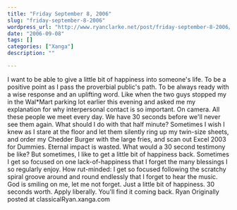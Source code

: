 ```yaml
---
title: "Friday September 8, 2006"
slug: "friday-september-8-2006"
wordpress_url: "http://www.ryanclarke.net/post/friday-september-8-2006/"
date: "2006-09-08"
tags: []
categories: ["Xanga"]
description: ""

---
```


I want to be able to give a little bit of happiness into someone's life. To be a positive point as I pass the proverbial public's path. To be always ready with a wise response and an uplifting word. Like when the two guys stopped my in the Wal\*Mart parking lot earlier this evening and asked me my explanation for why interpersonal contact is so important. On camera. All these people we meet every day. We have 30 seconds before we'll never see them again. What should I do with that half minute? Sometimes I wish I knew as I stare at the floor and let them silently ring up my twin-size sheets, and order my Chedder Burger with the large fries, and scan out Excel 2003 for Dummies. Eternal impact is wasted. What would a 30 second testimony be like?
But sometimes, I like to get a little bit of happiness back. Sometimes I get so focused on one lack-of-happiness that I forget the many blessings I so regularly enjoy. How rut-minded: I get so focused following the scratchy spiral groove around and round endlessly that I forget to hear the music. God is smiling on me, let me not forget.
Just a little bit of happiness. 30 seconds worth. Apply liberally. You'll find it coming back.
Ryan
Originally posted at classicalRyan.xanga.com
